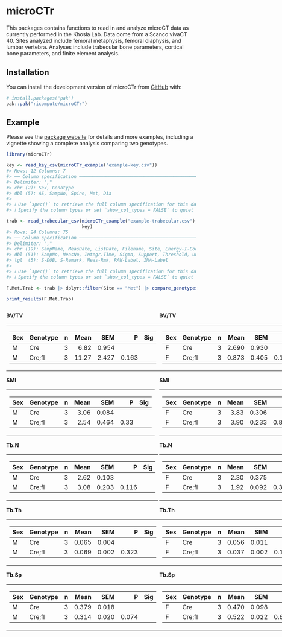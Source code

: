 
<!-- README.md is generated from README.Rmd. Please edit that file -->

# microCTr

<!-- badges: start -->
<!-- badges: end -->

This packages contains functions to read in and analyze microCT data as
currently performed in the Khosla Lab. Data come from a Scanco vivaCT
40. Sites analyzed include femoral metaphysis, femoral diaphysis, and
lumbar vertebra. Analyses include trabecular bone parameters, cortical
bone parameters, and finite element analysis.

## Installation

You can install the development version of microCTr from
[GitHub](https://github.com/ricompute/microCTr) with:

``` r
# install.packages("pak")
pak::pak("ricompute/microCTr")
```

## Example

Please see the [package website](https://ricompute.github.io/microCTr/)
for details and more examples, including a vignette showing a complete
analysis comparing two genotypes.

``` r
library(microCTr)

key <- read_key_csv(microCTr_example("example-key.csv"))
#> Rows: 12 Columns: 7
#> ── Column specification ────────────────────────────────────────────────────────
#> Delimiter: ","
#> chr (2): Sex, Genotype
#> dbl (5): AS, SampNo, Spine, Met, Dia
#> 
#> ℹ Use `spec()` to retrieve the full column specification for this data.
#> ℹ Specify the column types or set `show_col_types = FALSE` to quiet this message.

trab <- read_trabecular_csv(microCTr_example("example-trabecular.csv"),
                            key)
#> Rows: 24 Columns: 75
#> ── Column specification ────────────────────────────────────────────────────────
#> Delimiter: ","
#> chr (19): SampName, MeasDate, ListDate, Filename, Site, Energy-I-Code, Contr...
#> dbl (51): SampNo, MeasNo, Integr.Time, Sigma, Support, Threshold, Unit, Data...
#> lgl  (5): S-DOB, S-Remark, Meas-Rmk, RAW-Label, IMA-Label
#> 
#> ℹ Use `spec()` to retrieve the full column specification for this data.
#> ℹ Specify the column types or set `show_col_types = FALSE` to quiet this message.

F.Met.Trab <- trab |> dplyr::filter(Site == "Met") |> compare_genotypes()
```

``` r
print_results(F.Met.Trab)
```

<div style="display: flex;">

<div>

**BV/TV**

<table class="kable_wrapper">
<tbody>
<tr>
<td>

| Sex | Genotype |   n |  Mean |   SEM |     P | Sig |
|:----|:---------|----:|------:|------:|------:|:----|
| M   | Cre      |   3 |  6.82 | 0.954 |       |     |
| M   | Cre;fl   |   3 | 11.27 | 2.427 | 0.163 |     |

</td>
</tr>
</tbody>
</table>

**SMI**

<table class="kable_wrapper">
<tbody>
<tr>
<td>

| Sex | Genotype |   n | Mean |   SEM |    P | Sig |
|:----|:---------|----:|-----:|------:|-----:|:----|
| M   | Cre      |   3 | 3.06 | 0.084 |      |     |
| M   | Cre;fl   |   3 | 2.54 | 0.464 | 0.33 |     |

</td>
</tr>
</tbody>
</table>

**Tb.N**

<table class="kable_wrapper">
<tbody>
<tr>
<td>

| Sex | Genotype |   n | Mean |   SEM |     P | Sig |
|:----|:---------|----:|-----:|------:|------:|:----|
| M   | Cre      |   3 | 2.62 | 0.103 |       |     |
| M   | Cre;fl   |   3 | 3.08 | 0.203 | 0.116 |     |

</td>
</tr>
</tbody>
</table>

**Tb.Th**

<table class="kable_wrapper">
<tbody>
<tr>
<td>

| Sex | Genotype |   n |  Mean |   SEM |     P | Sig |
|:----|:---------|----:|------:|------:|------:|:----|
| M   | Cre      |   3 | 0.065 | 0.004 |       |     |
| M   | Cre;fl   |   3 | 0.069 | 0.002 | 0.323 |     |

</td>
</tr>
</tbody>
</table>

**Tb.Sp**

<table class="kable_wrapper">
<tbody>
<tr>
<td>

| Sex | Genotype |   n |  Mean |   SEM |     P | Sig |
|:----|:---------|----:|------:|------:|------:|:----|
| M   | Cre      |   3 | 0.379 | 0.018 |       |     |
| M   | Cre;fl   |   3 | 0.314 | 0.020 | 0.074 |     |

</td>
</tr>
</tbody>
</table>

</div>

<div>

**BV/TV**

<table class="kable_wrapper">
<tbody>
<tr>
<td>

| Sex | Genotype |   n |  Mean |   SEM |     P | Sig |
|:----|:---------|----:|------:|------:|------:|:----|
| F   | Cre      |   3 | 2.690 | 0.930 |       |     |
| F   | Cre;fl   |   3 | 0.873 | 0.405 | 0.148 |     |

</td>
</tr>
</tbody>
</table>

**SMI**

<table class="kable_wrapper">
<tbody>
<tr>
<td>

| Sex | Genotype |   n | Mean |   SEM |     P | Sig |
|:----|:---------|----:|-----:|------:|------:|:----|
| F   | Cre      |   3 | 3.83 | 0.306 |       |     |
| F   | Cre;fl   |   3 | 3.90 | 0.233 | 0.871 |     |

</td>
</tr>
</tbody>
</table>

**Tb.N**

<table class="kable_wrapper">
<tbody>
<tr>
<td>

| Sex | Genotype |   n | Mean |   SEM |     P | Sig |
|:----|:---------|----:|-----:|------:|------:|:----|
| F   | Cre      |   3 | 2.30 | 0.375 |       |     |
| F   | Cre;fl   |   3 | 1.92 | 0.092 | 0.375 |     |

</td>
</tr>
</tbody>
</table>

**Tb.Th**

<table class="kable_wrapper">
<tbody>
<tr>
<td>

| Sex | Genotype |   n |  Mean |   SEM |     P | Sig |
|:----|:---------|----:|------:|------:|------:|:----|
| F   | Cre      |   3 | 0.056 | 0.011 |       |     |
| F   | Cre;fl   |   3 | 0.037 | 0.002 | 0.167 |     |

</td>
</tr>
</tbody>
</table>

**Tb.Sp**

<table class="kable_wrapper">
<tbody>
<tr>
<td>

| Sex | Genotype |   n |  Mean |   SEM |     P | Sig |
|:----|:---------|----:|------:|------:|------:|:----|
| F   | Cre      |   3 | 0.470 | 0.098 |       |     |
| F   | Cre;fl   |   3 | 0.522 | 0.022 | 0.627 |     |

</td>
</tr>
</tbody>
</table>

</div>

</div>
